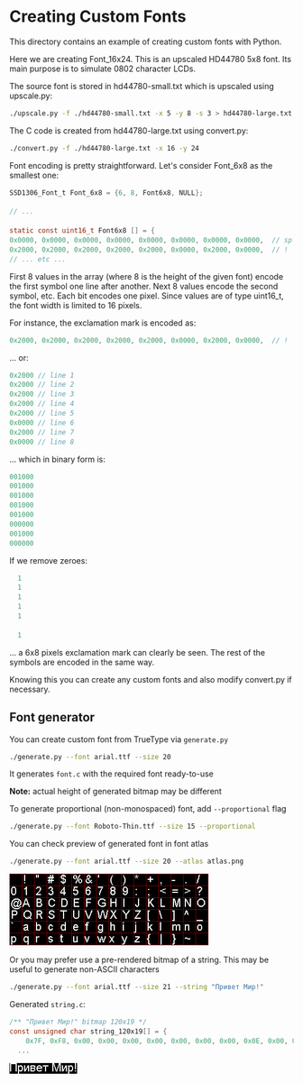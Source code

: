 # Creating Custom Fonts

This directory contains an example of creating custom fonts with Python.

Here we are creating Font_16x24. This is an upscaled HD44780 5x8 font.
Its main purpose is to simulate 0802 character LCDs.

The source font is stored in hd44780-small.txt which is upscaled using
upscale.py:

```bash
./upscale.py -f ./hd44780-small.txt -x 5 -y 8 -s 3 > hd44780-large.txt
```

The C code is created from hd44780-large.txt using convert.py:

```bash
./convert.py -f ./hd44780-large.txt -x 16 -y 24
```

Font encoding is pretty straightforward. Let's consider Font_6x8 as the smallest
one:

```c
SSD1306_Font_t Font_6x8 = {6, 8, Font6x8, NULL};

// ...

static const uint16_t Font6x8 [] = {
0x0000, 0x0000, 0x0000, 0x0000, 0x0000, 0x0000, 0x0000, 0x0000,  // sp
0x2000, 0x2000, 0x2000, 0x2000, 0x2000, 0x0000, 0x2000, 0x0000,  // !
// ... etc ...
```

First 8 values in the array (where 8 is the height of the given font) encode
the first symbol one line after another. Next 8 values encode the second symbol,
etc. Each bit encodes one pixel. Since values are of type uint16_t, the font
width is limited to 16 pixels.

For instance, the exclamation mark is encoded as:

```c
0x2000, 0x2000, 0x2000, 0x2000, 0x2000, 0x0000, 0x2000, 0x0000,  // !

```

... or:

```c
0x2000 // line 1
0x2000 // line 2
0x2000 // line 3
0x2000 // line 4
0x2000 // line 5
0x0000 // line 6
0x2000 // line 7
0x0000 // line 8
```

... which in binary form is:

```c
001000
001000
001000
001000
001000
000000
001000
000000
```

If we remove zeroes:

```c
  1
  1
  1
  1
  1

  1

```

... a 6x8 pixels exclamation mark can clearly be seen. The rest of the symbols
are encoded in the same way.

Knowing this you can create any custom fonts and also modify convert.py
if necessary.

## Font generator

You can create custom font from TrueType via `generate.py`

```bash
./generate.py --font arial.ttf --size 20
```

It generates `font.c` with the required font ready-to-use

**Note:** actual height of generated bitmap may be different

To generate proportional (non-monospaced) font, add `--proportional` flag

```bash
./generate.py --font Roboto-Thin.ttf --size 15 --proportional 
```

You can check preview of generated font in font atlas

```bash
./generate.py --font arial.ttf --size 20 --atlas atlas.png
```

![Font atlas](atlas.png)

Or you may prefer use a pre-rendered bitmap of a string. This may be useful to generate non-ASCII characters

```bash
./generate.py --font arial.ttf --size 21 --string "Привет Мир!"
```

Generated `string.c`:

```c
/** "Привет Мир!" bitmap 120x19 */
const unsigned char string_120x19[] = {
    0x7F, 0xF8, 0x00, 0x00, 0x00, 0x00, 0x00, 0x00, 0x00, 0x0E, 0x00, 0xE0,
  ...
```

![Pre-rendered string](string.png)

